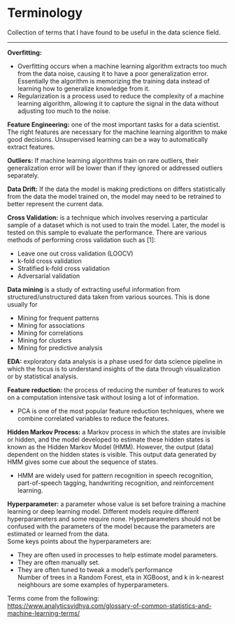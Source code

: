 # Terminology  
Collection of terms that I have found to be useful in the data science field.  

---

**Overfitting:** 
- Overfitting occurs when a machine learning algorithm extracts too much from the data noise, causing it to have a poor generalization error.  Essentially the algorithm is memorizing the training data instead of learning how to generalize knowledge from it.  
- Regularization is a process used to reduce the complexity of a machine learning algorithm, allowing it to capture the signal in the data without adjusting too much to the noise.  
  
**Feature Engineering:** one of the most important tasks for a data scientist. The right features are necessary for the machine learning algorithm to make good decisions. Unsupervised learning can be a way to automatically extract features.  

**Outliers:** If machine learning algorithms train on rare outliers, their generalization error will be lower than if they ignored or addressed outliers separately.  

**Data Drift:** If the data the model is making predictions on differs statistically from the data the model trained on, the model may need to be retrained to better represent the current data.  

**Cross Validation:** is a technique which involves reserving a particular sample of a dataset which is not used to train the model. Later, the model is tested on this sample to evaluate the performance. There are various methods of performing cross validation such as [1]: 
- Leave one out cross validation (LOOCV)
- k-fold cross validation
- Stratified k-fold cross validation
- Adversarial validation  

**Data mining**  is a study of extracting useful information from structured/unstructured data taken from various sources. This is done usually for
- Mining for frequent patterns
- Mining for associations
- Mining for correlations
- Mining for clusters
- Mining for predictive analysis 

**EDA:** exploratory data analysis is a phase used for data science pipeline in which the focus is to understand insights of the data through visualization or by statistical analysis.  

**Feature reduction:** the process of reducing the number of features to work on a computation intensive task without losing a lot of information.  
- PCA is one of the most popular feature reduction techniques, where we combine correlated variables to reduce the features.  

**Hidden Markov Process:** a Markov process in which the states are invisible or hidden, and the model developed to estimate these hidden states is known as the Hidden Markov Model (HMM). However, the output (data) dependent on the hidden states is visible. This output data generated by HMM gives some cue about the sequence of states.  
- HMM are widely used for pattern recognition in speech recognition, part-of-speech tagging, handwriting recognition, and reinforcement learning.  

**Hyperparameter:** a parameter whose value is set before training a machine learning or deep learning model. Different models require different hyperparameters and some require none. Hyperparameters should not be confused with the parameters of the model because the parameters are estimated or learned from the data.  
Some keys points about the hyperparameters are: 
- They are often used in processes to help estimate model parameters.
- They are often manually set.
- They are often tuned to tweak a model’s performance  
Number of trees in a Random Forest, eta in XGBoost, and k in k-nearest neighbours are some examples of hyperparameters.  

Terms come from the following:  
https://www.analyticsvidhya.com/glossary-of-common-statistics-and-machine-learning-terms/

